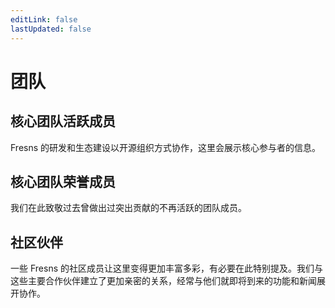 ```yaml
---
editLink: false
lastUpdated: false
---
```


<script setup>
import { VPTeamMembers } from 'vitepress/theme'

const members = [
    {
        avatar: 'https://assets.fresns.com/images/wikis/avatars/jevan-tang.jpg',
        name: '唐杰',
        title: 'Creator',
        links: [
            {
                icon: {
                    svg: '<svg xmlns="http://www.w3.org/2000/svg" viewBox="0 0 512 512"><path d="M172.2 226.8c-14.6-2.9-28.2 8.9-28.2 23.8V301c0 10.2 7.1 18.4 16.7 22c18.2 6.8 31.3 24.4 31.3 45c0 26.5-21.5 48-48 48s-48-21.5-48-48V120c0-13.3-10.7-24-24-24H24c-13.3 0-24 10.7-24 24v248c0 89.5 82.1 160.2 175 140.7c54.4-11.4 98.3-55.4 109.7-109.7c17.4-82.9-37-157.2-112.5-172.2zM209 0c-9.2-.5-17 6.8-17 16v31.6c0 8.5 6.6 15.5 15 15.9c129.4 7 233.4 112 240.9 241.5c.5 8.4 7.5 15 15.9 15h32.1c9.2 0 16.5-7.8 16-17C503.4 139.8 372.2 8.6 209 0zm.3 96c-9.3-.7-17.3 6.7-17.3 16.1v32.1c0 8.4 6.5 15.3 14.8 15.9c76.8 6.3 138 68.2 144.9 145.2c.8 8.3 7.6 14.7 15.9 14.7h32.2c9.3 0 16.8-8 16.1-17.3c-8.4-110.1-96.5-198.2-206.6-206.7z"/></svg>'
                },
                link: 'https://tangjie.me'
            },
            { icon: 'github', link: 'https://github.com/jevantang' },
            { icon: 'twitter', link: 'https://twitter.com/JevanTang' },
            { icon: 'youtube', link: 'https://www.youtube.com/@pmtangjie' },
        ]
    },
    {
        avatar: 'https://assets.fresns.com/images/wikis/avatars/mouyong.jpg',
        name: '牟勇',
        title: 'Developer',
        links: [
            { icon: 'github', link: 'https://github.com/mouyong' },
        ]
    },
    {
        avatar: 'https://assets.fresns.com/images/wikis/avatars/tracy-yuan.jpg',
        name: 'Tracy Yuan',
        title: 'Tester',
        links: [
            { icon: 'github', link: 'https://github.com/tracy-yq' },
        ]
    },
]

const oldMembers = [
]
</script>

# 团队

## 核心团队活跃成员

Fresns 的研发和生态建设以开源组织方式协作，这里会展示核心参与者的信息。

<VPTeamMembers size="small" :members="members" />

## 核心团队荣誉成员

我们在此致敬过去曾做出过突出贡献的不再活跃的团队成员。

<VPTeamMembers size="small" :members="oldMembers" />

## 社区伙伴

一些 Fresns 的社区成员让这里变得更加丰富多彩，有必要在此特别提及。我们与这些主要合作伙伴建立了更加亲密的关系，经常与他们就即将到来的功能和新闻展开协作。
